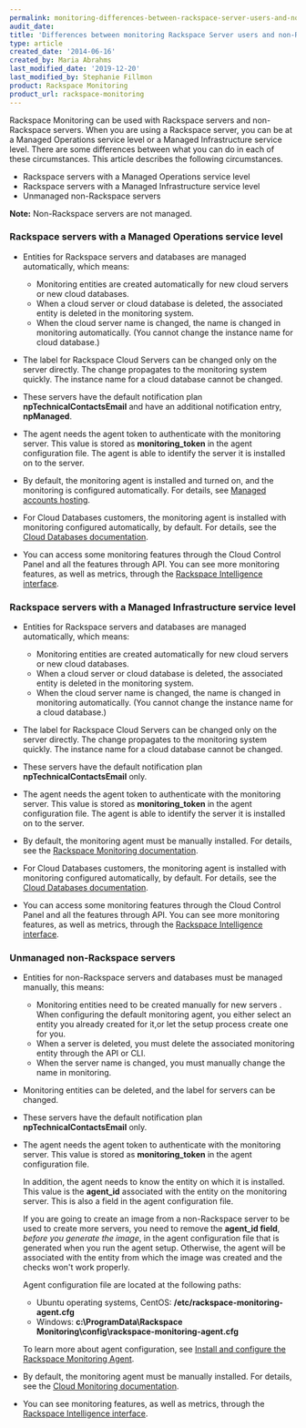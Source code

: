 ```yaml
---
permalink: monitoring-differences-between-rackspace-server-users-and-non-rackspace-server-users/
audit_date:
title: 'Differences between monitoring Rackspace Server users and non-Rackspace Server users'
type: article
created_date: '2014-06-16'
created_by: Maria Abrahms
last_modified_date: '2019-12-20'
last_modified_by: Stephanie Fillmon
product: Rackspace Monitoring
product_url: rackspace-monitoring
---
```


Rackspace Monitoring can be used with Rackspace servers and non-Rackspace servers. When you
are using a Rackspace server, you can be at a Managed Operations service level or a Managed
Infrastructure service level. There are some differences between what you can do in each
of these circumstances. This article describes the following circumstances.

- Rackspace servers with a Managed Operations service level
- Rackspace servers with a Managed Infrastructure service level
- Unmanaged non-Rackspace servers

**Note:** Non-Rackspace servers are not managed.

### Rackspace servers with a Managed Operations service level

- Entities for Rackspace servers and databases are managed automatically, which means:
  - Monitoring entities are created automatically for new cloud servers or new cloud databases.
  - When a cloud server or cloud database is deleted, the associated entity is deleted in
    the monitoring system.
  - When the cloud server name is changed, the name is changed in monitoring automatically.
    (You cannot change the instance name for cloud database.)


- The label for Rackspace Cloud Servers can be changed only on the server directly. The
  change  propagates to the monitoring system quickly. The instance name for a cloud database
  cannot be changed.

- These servers have the default notification plan **npTechnicalContactsEmail** and have
  an additional notification entry, **npManaged**.

- The agent needs the agent token to authenticate with the monitoring server. This value is
  stored as **monitoring_token** in the agent configuration file. The agent is able to
  identify the server it is installed on to the server.

- By default, the monitoring agent is installed and turned on, and the monitoring is
  configured automatically. For details, see [Managed accounts hosting](https://www.rackspace.com/dedicated-servers).

- For Cloud Databases customers, the monitoring agent is installed with monitoring configured
  automatically, by default. For details, see the
  [Cloud Databases documentation](https://docs.rackspace.com/docs/cloud-databases/v1/developer-guide/).

- You can access some monitoring features through the Cloud Control Panel and all the
  features through API. You can see more monitoring features, as well as metrics, through
  the [Rackspace Intelligence interface](https://intelligence.rackspace.com/).


### Rackspace servers with a Managed Infrastructure service level

- Entities for Rackspace servers and databases are managed automatically, which means:
  - Monitoring entities are created automatically for new cloud servers or new cloud databases.
  - When a cloud server or cloud database is deleted, the associated entity is deleted in
    the monitoring system.
  - When the cloud server name is changed, the name is changed in monitoring automatically.
    (You cannot change the instance name for a cloud database.)


- The label for Rackspace Cloud Servers can be changed only on the server directly. The
  change propagates to the monitoring system quickly. The instance name for a cloud database
  cannot be changed.

- These servers have the default notification plan **npTechnicalContactsEmail** only.

- The agent needs the agent token to authenticate with the monitoring server. This value is
  stored as **monitoring_token** in the agent configuration file. The agent is able to
  identify the server it is installed on to the server.

- By default, the monitoring agent must be manually installed. For details, see the
  [Rackspace Monitoring documentation](https://docs.rackspace.com/docs/cloud-monitoring/v1/developer-guide/#install-and-configure-the-agent).

- For Cloud Databases customers, the monitoring agent is installed with monitoring configured
  automatically, by default. For details, see the
  [Cloud Databases documentation](https://docs.rackspace.com/docs/cloud-databases/v1/developer-guide/).

- You can access some monitoring features through the Cloud Control Panel and all the
  features through API. You can see more monitoring features, as well as metrics, through
  the [Rackspace Intelligence interface](https://intelligence.rackspace.com/).

### Unmanaged non-Rackspace servers

- Entities for non-Rackspace servers and databases must be managed manually, this means:
  - Monitoring entities need to be created manually for new servers . When configuring the
    default monitoring agent, you either select an entity you already created for it,or let
    the setup process create one for you.
  - When a server is deleted, you must delete the associated monitoring entity through the
    API or CLI.
  - When the server name is changed, you must manually change the name in monitoring.


- Monitoring entities can be deleted, and the label for servers can be changed.

- These servers have the default notification plan **npTechnicalContactsEmail** only.

- The agent needs the agent token to authenticate with the monitoring server. This value is
  stored as **monitoring_token** in the agent configuration file.

  In addition, the agent needs to know the entity on which it is installed. This value is
  the **agent_id** associated with the entity on the monitoring server. This is also a field
  in the agent configuration file.

  If you are going to create an image from a non-Rackspace server to be used to create more
  servers, you need to remove the **agent_id field**, *before you generate the image*, in
  the agent configuration file that is generated when you run the agent setup. Otherwise,
  the agent will be associated with the entity from which the image was created and the
  checks won't work properly.

  Agent configuration file are located at the following paths:
  - Ubuntu operating systems, CentOS: **/etc/rackspace-monitoring-agent.cfg**
  - Windows: **c:\ProgramData\Rackspace Monitoring\config\rackspace-monitoring-agent.cfg**

  To learn more about agent configuration, see
  [Install and configure the Rackspace Monitoring Agent](/support/how-to/install-and-configure-the-rackspace-monitoring-agent).

- By default, the monitoring agent must be manually installed. For details, see the [
  Cloud Monitoring documentation](https://docs.rackspace.com/docs/cloud-monitoring/v1/developer-guide/#install-and-configure-the-agent).

- You can see monitoring features, as well as metrics, through the
  [Rackspace Intelligence interface](https://intelligence.rackspace.com/).
